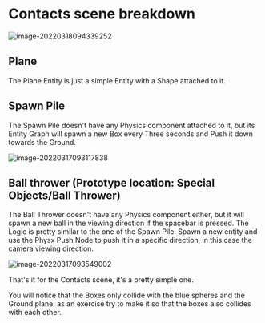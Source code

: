 # Contacts scene breakdown

![image-20220318094339252](https://www.dropbox.com/s/s2ocyt0bcywxjkl/image-20220318094339252.png?raw=1)

## Plane

The Plane Entity is just a simple Entity with a Shape attached to it.



## Spawn Pile

The Spawn Pile doesn't have any Physics component attached to it, but its Entity Graph will spawn a new Box every Three seconds and Push it down towards the Ground.

![image-20220317093117838](https://www.dropbox.com/s/pn0mnz7l1vcac8u/image-20220317093117838.png?raw=1)



## Ball thrower (Prototype location: Special Objects/Ball Thrower)

The Ball Thrower doesn't have any Physics component either, but it will spawn a new ball in the viewing direction if the spacebar is pressed. The Logic is pretty similar to the one of the Spawn Pile: Spawn a new entity and use the Physx Push Node to push it in a specific direction, in this case the camera viewing direction.

![image-20220317093549002](https://www.dropbox.com/s/yxmcg9znvubo4jp/image-20220317093549002.png?raw=1)



That's it for the Contacts scene, it's a pretty simple one.

You will notice that the Boxes only collide with the blue spheres and the Ground plane: as an exercise try to make it so that the boxes also collides with each other.